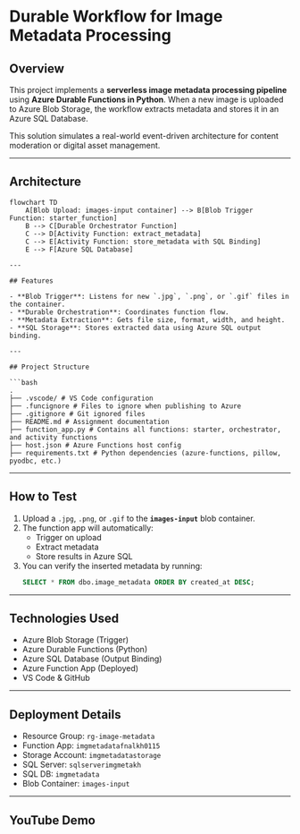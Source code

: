 # Durable Workflow for Image Metadata Processing

## Overview

This project implements a **serverless image metadata processing pipeline** using **Azure Durable Functions in Python**. When a new image is uploaded to Azure Blob Storage, the workflow extracts metadata and stores it in an Azure SQL Database.

This solution simulates a real-world event-driven architecture for content moderation or digital asset management.

---

## Architecture

```mermaid
flowchart TD
    A[Blob Upload: images-input container] --> B[Blob Trigger Function: starter_function]
    B --> C[Durable Orchestrator Function]
    C --> D[Activity Function: extract_metadata]
    C --> E[Activity Function: store_metadata with SQL Binding]
    E --> F[Azure SQL Database]

---

## Features

- **Blob Trigger**: Listens for new `.jpg`, `.png`, or `.gif` files in the container.
- **Durable Orchestration**: Coordinates function flow.
- **Metadata Extraction**: Gets file size, format, width, and height.
- **SQL Storage**: Stores extracted data using Azure SQL output binding.

---

## Project Structure

```bash
.
├── .vscode/ # VS Code configuration
├── .funcignore # Files to ignore when publishing to Azure
├── .gitignore # Git ignored files
├── README.md # Assignment documentation
├── function_app.py # Contains all functions: starter, orchestrator, and activity functions
├── host.json # Azure Functions host config
├── requirements.txt # Python dependencies (azure-functions, pillow, pyodbc, etc.)
```

---

## How to Test

1. Upload a `.jpg`, `.png`, or `.gif` to the **`images-input`** blob container.
2. The function app will automatically:
   - Trigger on upload
   - Extract metadata
   - Store results in Azure SQL
3. You can verify the inserted metadata by running:
   ```sql
   SELECT * FROM dbo.image_metadata ORDER BY created_at DESC;
   ```

---

## Technologies Used

- Azure Blob Storage (Trigger)
- Azure Durable Functions (Python)
- Azure SQL Database (Output Binding)
- Azure Function App (Deployed)
- VS Code & GitHub

---

## Deployment Details

- Resource Group: `rg-image-metadata`
- Function App: `imgmetadatafnalkh0115`
- Storage Account: `imgmetadatastorage`
- SQL Server: `sqlserverimgmetakh`
- SQL DB: `imgmetadata`
- Blob Container: `images-input`

---

## YouTube Demo


